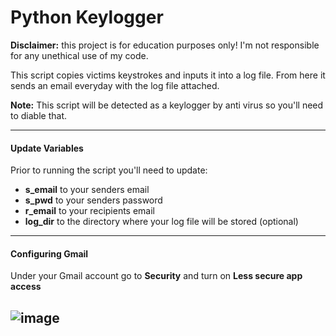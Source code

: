# Python Keylogger
**Disclaimer:** this project is for education purposes only! I'm not responsible for any unethical use of my code.

This script copies victims keystrokes and inputs it into a log file. From here it sends an email everyday with the log file attached.

**Note:** This script will be detected as a keylogger by anti virus so you'll need to diable that.

---
#### Update Variables
Prior to running the script you'll need to update:
- **s_email** to your senders email
- **s_pwd** to your senders password
- **r_email** to your recipients email
- **log_dir** to the directory where your log file will be stored (optional) 

---
#### Configuring Gmail
Under your Gmail account go to **Security** and turn on **Less secure app access**

![image](https://user-images.githubusercontent.com/70701922/140437395-f1e503f7-28b0-415a-961a-396d29f02d7b.png)
---



